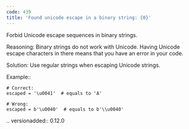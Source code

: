 ```yaml
---
code: 439
title: 'Found unicode escape in a binary string: {0}'
---
```



Forbid Unicode escape sequences in binary strings.

Reasoning:
    Binary strings do not work with Unicode.
    Having Unicode escape characters in there means
    that you have an error in your code.

Solution:
    Use regular strings when escaping Unicode strings.

Example::

    # Correct:
    escaped = '\u0041'  # equals to 'A'

    # Wrong:
    escaped = b'\u0040'  # equals to b'\\u0040'

.. versionadded:: 0.12.0